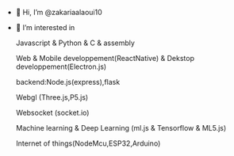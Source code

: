 - 👋 Hi, I’m @zakariaalaoui10
- 👀 I’m interested in

     Javascript & Python & C & assembly  
     
     Web & Mobile developpement(ReactNative) & Dekstop developpement(Electron.js)
     
     backend:Node.js(express),flask

     Webgl (Three.js,P5.js)
     
     Websocket (socket.io)
     
     Machine learning & Deep Learning (ml.js & Tensorflow & ML5.js)
     
     Internet of things(NodeMcu,ESP32,Arduino)
     
<!---
zakariaalaoui10/zakariaalaoui10 is a ✨ special ✨ repository because its `README.md` (this file) appears on your GitHub profile.
You can click the Preview link to take a look at your changes.
--->
